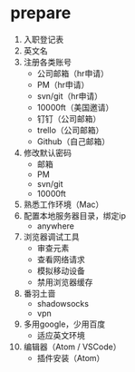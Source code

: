 # prepare

1. 入职登记表
2. 英文名
3. 注册各类账号
   - 公司邮箱（hr申请）
   - PM（hr申请）
   - svn/git（hr申请）
   - 10000ft（美国邀请）
   - 钉钉（公司邮箱）
   - trello（公司邮箱）
   - Github（自己邮箱）
4. 修改默认密码
   - 邮箱
   - PM
   - svn/git
   - 10000ft
5. 熟悉工作环境（Mac）
6. 配置本地服务器目录，绑定ip
   - anywhere
7. 浏览器调试工具
   - 审查元素
   - 查看网络请求
   - 模拟移动设备
   - 禁用浏览器缓存
8. 番羽土啬
   - shadowsocks
   - vpn
9. 多用google，少用百度
   - 适应英文环境
10. 编辑器（Atom / VSCode）
    - 插件安装（Atom）
